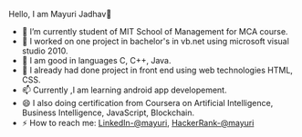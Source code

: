   Hello, I am Mayuri Jadhav👋
  
- 🔭 I’m currently student of MIT School of Management for MCA course.
- 🌱 I worked on one project in bachelor's in vb.net using microsoft visual studio 2010.
- 🤔 I am good in languages C, C++, Java. 
- 💬 I already had done project in front end using web technologies HTML, CSS.
- 📫 Currently ,I am learning android app developement.
- 😄 I also doing certification from Coursera on Artificial Intelligence, Business Intelligence, JavaScript, Blockchain.
- ⚡ How to reach me: [LinkedIn-@mayuri](www.linkedin.com/in/mayuri-jadhav-846713204), [HackerRank-@mayuri](https://www.hackerrank.com/mayurijadhav7897)

